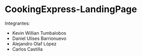 # CookingExpress-LandingPage
Integrantes:
- Kevin Willian Tumbalobos
- Daniel Ulises Barrionuevo
- Alejandro Olaf López
- Carlos Castilla
